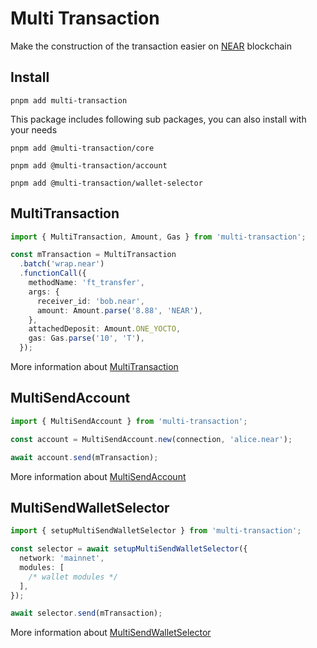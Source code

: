 # Multi Transaction
Make the construction of the transaction easier on [NEAR](https://near.org) blockchain

## Install
```shell
pnpm add multi-transaction
```

This package includes following sub packages, you can also install with your needs

```shell
pnpm add @multi-transaction/core
```

```shell
pnpm add @multi-transaction/account
```

```shell
pnpm add @multi-transaction/wallet-selector
```

## MultiTransaction
```ts
import { MultiTransaction, Amount, Gas } from 'multi-transaction';
```

```ts
const mTransaction = MultiTransaction
  .batch('wrap.near')
  .functionCall({
    methodName: 'ft_transfer',
    args: {
      receiver_id: 'bob.near',
      amount: Amount.parse('8.88', 'NEAR'),
    },
    attachedDeposit: Amount.ONE_YOCTO,
    gas: Gas.parse('10', 'T'),
  });
```

More information about [MultiTransaction](../core/README.md)

## MultiSendAccount
```ts
import { MultiSendAccount } from 'multi-transaction';
```

```ts
const account = MultiSendAccount.new(connection, 'alice.near');
```

```ts
await account.send(mTransaction);
```

More information about [MultiSendAccount](../account/README.md)

## MultiSendWalletSelector
```ts
import { setupMultiSendWalletSelector } from 'multi-transaction';
```

```ts
const selector = await setupMultiSendWalletSelector({
  network: 'mainnet',
  modules: [
    /* wallet modules */
  ],
});
```

```ts
await selector.send(mTransaction);
```

More information about [MultiSendWalletSelector](../wallet-selector/README.md)
